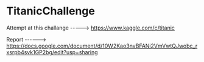 # TitanicChallenge
Attempt at this challange -----> https://www.kaggle.com/c/titanic

Report ------> https://docs.google.com/document/d/10W2Kao3nvBFANi2VmVwtQJwobc_rxsrpb4svk1GP2bg/edit?usp=sharing
